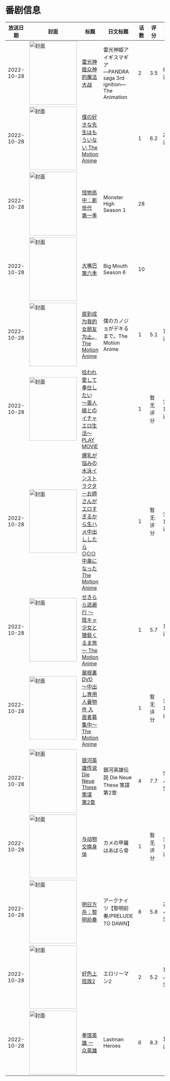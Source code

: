 # 番剧信息

|放送日期|封面|标题|日文标题|话数|评分|评分人数|
|---|---|---|---|---|---|---|
|2022-10-28|<img src="https://bangumi.tv/img/no_icon_subject.png" alt="封面" style="width:150px;height:200px;object-fit:cover;">|[雷光神姬众神的魔法大战](https://bangumi.tv/subject/393782)|雷光神姫アイギスマギア ―PANDRA saga 3rd ignition― The Animation|2|3.5|89人评分|
|2022-10-28|<img src="https://bangumi.tv/img/no_icon_subject.png" alt="封面" style="width:150px;height:200px;object-fit:cover;">|[僕の好きな先生はもういない The Motion Anime](https://bangumi.tv/subject/393787)||1|6.2|21人评分|
|2022-10-28|<img src="https://lain.bgm.tv/pic/cover/c/39/09/523514_SnPS0.jpg" alt="封面" style="width:150px;height:200px;object-fit:cover;">|[怪物高中：新世代 第一季](https://bangumi.tv/subject/523514)|Monster High Season 1|28|||
|2022-10-28|<img src="https://lain.bgm.tv/pic/cover/c/6c/f4/336235_IRWLl.jpg" alt="封面" style="width:150px;height:200px;object-fit:cover;">|[大嘴巴 第六季](https://bangumi.tv/subject/336235)|Big Mouth Season 6|10|||
|2022-10-28|<img src="https://bangumi.tv/img/no_icon_subject.png" alt="封面" style="width:150px;height:200px;object-fit:cover;">|[直到成为我的女朋友为止。The Motion Anime](https://bangumi.tv/subject/394928)|僕のカノジョがデキるまで。The Motion Anime|1|5.1|12人评分|
|2022-10-28|<img src="https://bangumi.tv/img/no_icon_subject.png" alt="封面" style="width:150px;height:200px;object-fit:cover;">|[拾われ愛して奉仕したい ～亜人娘とのイチャエロ生活～ PLAY MOVIE](https://bangumi.tv/subject/429825)||1|暂无评分|少于10人评分|
|2022-10-28|<img src="https://bangumi.tv/img/no_icon_subject.png" alt="封面" style="width:150px;height:200px;object-fit:cover;">|[爆乳が悩みの水泳インストラクターお姉さんがエロすぎるから生ハメ中出ししたら○○○中毒になった The Motion Anime](https://bangumi.tv/subject/397611)||1|暂无评分|少于10人评分|
|2022-10-28|<img src="https://bangumi.tv/img/no_icon_subject.png" alt="封面" style="width:150px;height:200px;object-fit:cover;">|[せきらら逃避行 ～陰キャ少女と猥褻くるま旅～ The Motion Anime](https://bangumi.tv/subject/397613)||1|5.7|13人评分|
|2022-10-28|<img src="https://bangumi.tv/img/no_icon_subject.png" alt="封面" style="width:150px;height:200px;object-fit:cover;">|[屋根裏DVD ～中出し専用人妻物件 入居者募集中～ The Motion Anime](https://bangumi.tv/subject/405507)||1|暂无评分|少于10人评分|
|2022-10-28|<img src="https://lain.bgm.tv/pic/cover/c/82/7c/381841_1r4Hm.jpg" alt="封面" style="width:150px;height:200px;object-fit:cover;">|[银河英雄传说 Die Neue These 策谋 第2章](https://bangumi.tv/subject/381841)|銀河英雄伝説 Die Neue These 策謀 第2章|4|7.7|505人评分|
|2022-10-28|<img src="https://lain.bgm.tv/pic/cover/c/10/1b/390227_ezS7v.jpg" alt="封面" style="width:150px;height:200px;object-fit:cover;">|[与动物交换身体](https://bangumi.tv/subject/390227)|カメの甲羅はあばら骨|1|暂无评分|少于10人评分|
|2022-10-28|<img src="https://lain.bgm.tv/pic/cover/c/b0/90/354190_px7V9.jpg" alt="封面" style="width:150px;height:200px;object-fit:cover;">|[明日方舟：黎明前奏](https://bangumi.tv/subject/354190)|アークナイツ【黎明前奏/PRELUDE TO DAWN】|8|5.8|2338人评分|
|2022-10-28|<img src="https://bangumi.tv/img/no_icon_subject.png" alt="封面" style="width:150px;height:200px;object-fit:cover;">|[好色上班族2](https://bangumi.tv/subject/393586)|エロリーマン2|2|5.2|102人评分|
|2022-10-28|<img src="https://lain.bgm.tv/pic/cover/c/d6/77/351389_SQinl.jpg" alt="封面" style="width:150px;height:200px;object-fit:cover;">|[拳馆英雄 一众英雄](https://bangumi.tv/subject/351389)|Lastman Heroes|6|8.3|16人评分|

